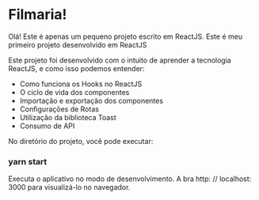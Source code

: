 # Filmaria!

Olá! Este é apenas um pequeno projeto escrito em ReactJS. Este é meu primeiro projeto desenvolvido em ReactJS

Este projeto foi desenvolvido com o intuito de aprender a tecnologia ReactJS, e como isso podemos entender:
* Como funciona os Hooks no ReactJS
* O ciclo de vida dos componentes
* Importação e exportação dos componentes
* Configurações de Rotas
* Utilização da biblioteca Toast
* Consumo de API

No diretório do projeto, você pode executar:
### yarn start

Executa o aplicativo no modo de desenvolvimento.
A bra http: // localhost: 3000 para visualizá-lo no navegador.  
